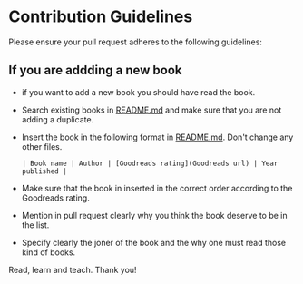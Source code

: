 # Contribution Guidelines

Please ensure your pull request adheres to the following guidelines:

## If you are addding a new book

- if you want to add a new book you should have read the book.
- Search existing books in [README.md](README.md) and make sure that you are not adding a duplicate.
- Insert the book in the following format in [README.md](README.md). Don't change any other files.

  `| Book name | Author | [Goodreads rating](Goodreads url) | Year published |`
- Make sure that the book in inserted in the correct order according to the Goodreads rating.
- Mention in pull request clearly why you think the book deserve to be in the list.
- Specify clearly the joner of the book and the why one must read those kind of books.

Read, learn and teach.
Thank you!

